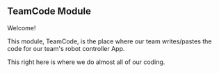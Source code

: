 ## TeamCode Module

Welcome!

This module, TeamCode, is the place where our team writes/pastes the code for our team's
robot controller App.

This right here is where we do almost all of our coding.
